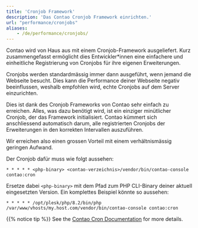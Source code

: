 ```yaml
---
title: 'Cronjob Framework'
description: 'Das Contao Cronjob Framework einrichten.'
url: "performance/cronjobs"
aliases:
    - /de/performance/cronjobs/
---
```


Contao wird von Haus aus mit einem Cronjob-Framework ausgeliefert. Kurz zusammengefasst ermöglicht dies
Entwickler*innen eine einfachere und einheitliche Registrierung von Cronjobs für ihre eigenen Erweiterungen.

Cronjobs werden standardmässig immer dann ausgeführt, wenn jemand die Webseite besucht. Dies kann die Performance 
deiner Webseite negativ beeinflussen, weshalb empfohlen wird, echte Cronjobs auf dem Server einzurichten.

Dies ist dank des Cronjob Frameworks von Contao sehr einfach zu erreichen. Alles, was dazu benötigt wird, ist ein
einziger minütlicher Cronjob, der das Framework initialisiert. Contao kümmert sich anschliessend automatisch darum, 
alle registrierten Cronjobs der Erweiterungen in den korrekten Intervallen auszuführen.

Wir erreichen also einen grossen Vorteil mit einem verhältnismässig geringen Aufwand.

Der Cronjob dafür muss wie folgt aussehen:

```
* * * * * <php-binary> <contao-verzeichnis>/vendor/bin/contao-console contao:cron
```

Ersetze dabei `<php-binary>` mit dem Pfad zum PHP CLI-Binary deiner aktuell eingesetzten Version. Ein komplettes
Beispiel könnte so aussehen:

```
* * * * * /opt/plesk/php/8.2/bin/php /var/www/vhosts/my.host.com/vendor/bin/contao-console contao:cron
```

{{% notice tip %}}
See the [Contao Cron Documentation](https://docs.contao.org/dev/framework/cron/)
for more details.
